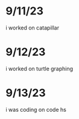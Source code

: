 # 9/11/23
i worked on catapillar 
# 9/12/23
i worked on turtle graphing
# 9/13/23
i was coding on code hs 
